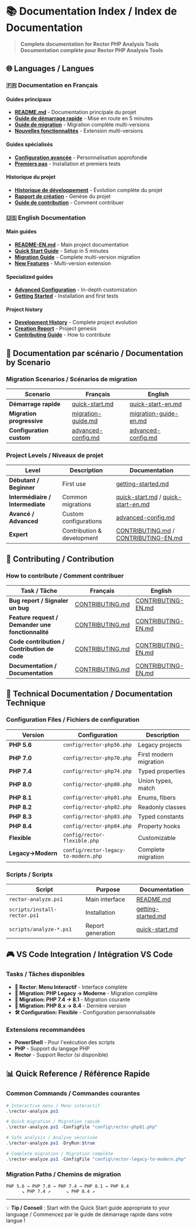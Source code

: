 # 📚 Documentation Index / Index de Documentation

> **Complete documentation for Rector PHP Analysis Tools**
> **Documentation complète pour Rector PHP Analysis Tools**

## 🌐 Languages / Langues

### 🇫🇷 Documentation en Français

#### Guides principaux
- **[README.md](../README.md)** - Documentation principale du projet
- **[Guide de démarrage rapide](quick-start.md)** - Mise en route en 5 minutes
- **[Guide de migration](migration-guide.md)** - Migration complète multi-versions
- **[Nouvelles fonctionnalités](../NOUVELLES-FONCTIONNALITES.md)** - Extension multi-versions

#### Guides spécialisés
- **[Configuration avancée](advanced-config.md)** - Personnalisation approfondie
- **[Premiers pas](getting-started.md)** - Installation et premiers tests

#### Historique du projet
- **[Historique de développement](../DEVELOPMENT-HISTORY.md)** - Évolution complète du projet
- **[Rapport de création](../CREATION-REPORT.md)** - Genèse du projet
- **[Guide de contribution](../CONTRIBUTING.md)** - Comment contribuer

### 🇺🇸 English Documentation

#### Main guides
- **[README-EN.md](../README-EN.md)** - Main project documentation
- **[Quick Start Guide](quick-start-en.md)** - Setup in 5 minutes
- **[Migration Guide](migration-guide-en.md)** - Complete multi-version migration
- **[New Features](../NEW-FEATURES-EN.md)** - Multi-version extension

#### Specialized guides
- **[Advanced Configuration](advanced-config.md)** - In-depth customization
- **[Getting Started](getting-started.md)** - Installation and first tests

#### Project history
- **[Development History](../DEVELOPMENT-HISTORY.md)** - Complete project evolution
- **[Creation Report](../CREATION-REPORT.md)** - Project genesis
- **[Contributing Guide](../CONTRIBUTING-EN.md)** - How to contribute

## 🎯 Documentation par scénario / Documentation by Scenario

### Migration Scenarios / Scénarios de migration

| Scenario | Français | English |
|----------|----------|---------|
| **Démarrage rapide** | [quick-start.md](quick-start.md) | [quick-start-en.md](quick-start-en.md) |
| **Migration progressive** | [migration-guide.md](migration-guide.md) | [migration-guide-en.md](migration-guide-en.md) |
| **Configuration custom** | [advanced-config.md](advanced-config.md) | [advanced-config.md](advanced-config.md) |

### Project Levels / Niveaux de projet

| Level | Description | Documentation |
|-------|-------------|---------------|
| **Débutant / Beginner** | First use | [getting-started.md](getting-started.md) |
| **Intermédiaire / Intermediate** | Common migrations | [quick-start.md](quick-start.md) / [quick-start-en.md](quick-start-en.md) |
| **Avancé / Advanced** | Custom configurations | [advanced-config.md](advanced-config.md) |
| **Expert** | Contribution & development | [CONTRIBUTING.md](../CONTRIBUTING.md) / [CONTRIBUTING-EN.md](../CONTRIBUTING-EN.md) |

## 🤝 Contributing / Contribution

### How to contribute / Comment contribuer

| Task / Tâche | Français | English |
|--------------|----------|---------|
| **Bug report / Signaler un bug** | [CONTRIBUTING.md](../CONTRIBUTING.md) | [CONTRIBUTING-EN.md](../CONTRIBUTING-EN.md) |
| **Feature request / Demander une fonctionnalité** | [CONTRIBUTING.md](../CONTRIBUTING.md) | [CONTRIBUTING-EN.md](../CONTRIBUTING-EN.md) |
| **Code contribution / Contribution de code** | [CONTRIBUTING.md](../CONTRIBUTING.md) | [CONTRIBUTING-EN.md](../CONTRIBUTING-EN.md) |
| **Documentation / Documentation** | [CONTRIBUTING.md](../CONTRIBUTING.md) | [CONTRIBUTING-EN.md](../CONTRIBUTING-EN.md) |

## 🔧 Technical Documentation / Documentation Technique

### Configuration Files / Fichiers de configuration

| Version | Configuration | Description |
|---------|---------------|-------------|
| **PHP 5.6** | `config/rector-php56.php` | Legacy projects |
| **PHP 7.0** | `config/rector-php70.php` | First modern migration |
| **PHP 7.4** | `config/rector-php74.php` | Typed properties |
| **PHP 8.0** | `config/rector-php80.php` | Union types, match |
| **PHP 8.1** | `config/rector-php81.php` | Enums, fibers |
| **PHP 8.2** | `config/rector-php82.php` | Readonly classes |
| **PHP 8.3** | `config/rector-php83.php` | Typed constants |
| **PHP 8.4** | `config/rector-php84.php` | Property hooks |
| **Flexible** | `config/rector-flexible.php` | Customizable |
| **Legacy→Modern** | `config/rector-legacy-to-modern.php` | Complete migration |

### Scripts / Scripts

| Script | Purpose | Documentation |
|--------|---------|---------------|
| `rector-analyze.ps1` | Main interface | [README.md](../README.md) |
| `scripts/install-rector.ps1` | Installation | [getting-started.md](getting-started.md) |
| `scripts/analyze-*.ps1` | Report generation | [quick-start.md](quick-start.md) |

## 🎮 VS Code Integration / Intégration VS Code

### Tasks / Tâches disponibles

- **🚀 Rector: Menu Interactif** - Interface complète
- **🔄 Migration: PHP Legacy → Moderne** - Migration complète
- **🎯 Migration: PHP 7.4 → 8.1** - Migration courante
- **🚀 Migration: PHP 8.x → 8.4** - Dernière version
- **🛠️ Configuration: Flexible** - Configuration personnalisable

### Extensions recommandées

- **PowerShell** - Pour l'exécution des scripts
- **PHP** - Support du langage PHP
- **Rector** - Support Rector (si disponible)

## 📊 Quick Reference / Référence Rapide

### Common Commands / Commandes courantes

```powershell
# Interactive menu / Menu interactif
.\rector-analyze.ps1

# Quick migration / Migration rapide
.\rector-analyze.ps1 -ConfigFile "config\rector-php81.php"

# Safe analysis / Analyse sécurisée
.\rector-analyze.ps1 -DryRun:$true

# Complete migration / Migration complète
.\rector-analyze.ps1 -ConfigFile "config\rector-legacy-to-modern.php"
```

### Migration Paths / Chemins de migration

```
PHP 5.6 → PHP 7.0 → PHP 7.4 → PHP 8.1 → PHP 8.4
      ↘ PHP 7.4 ↗      ↘ PHP 8.4 ↗
```

---

💡 **Tip / Conseil** : Start with the Quick Start guide appropriate to your language / Commencez par le guide de démarrage rapide dans votre langue !
